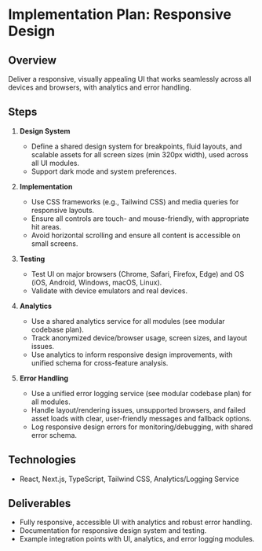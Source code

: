 # Implementation Plan: Responsive Design

## Overview
Deliver a responsive, visually appealing UI that works seamlessly across all devices and browsers, with analytics and error handling.

## Steps
1. **Design System**
   - Define a shared design system for breakpoints, fluid layouts, and scalable assets for all screen sizes (min 320px width), used across all UI modules.
   - Support dark mode and system preferences.

2. **Implementation**
   - Use CSS frameworks (e.g., Tailwind CSS) and media queries for responsive layouts.
   - Ensure all controls are touch- and mouse-friendly, with appropriate hit areas.
   - Avoid horizontal scrolling and ensure all content is accessible on small screens.

3. **Testing**
   - Test UI on major browsers (Chrome, Safari, Firefox, Edge) and OS (iOS, Android, Windows, macOS, Linux).
   - Validate with device emulators and real devices.

4. **Analytics**
   - Use a shared analytics service for all modules (see modular codebase plan).
   - Track anonymized device/browser usage, screen sizes, and layout issues.
   - Use analytics to inform responsive design improvements, with unified schema for cross-feature analysis.

5. **Error Handling**
   - Use a unified error logging service (see modular codebase plan) for all modules.
   - Handle layout/rendering issues, unsupported browsers, and failed asset loads with clear, user-friendly messages and fallback options.
   - Log responsive design errors for monitoring/debugging, with shared error schema.

## Technologies
- React, Next.js, TypeScript, Tailwind CSS, Analytics/Logging Service

## Deliverables
- Fully responsive, accessible UI with analytics and robust error handling.
- Documentation for responsive design system and testing.
- Example integration points with UI, analytics, and error logging modules.
